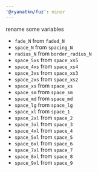 ```yaml
---
'@ryanatkn/fuz': minor
---
```


rename some variables

- `fade_N` from `faded_N`
- `space_N` from `spacing_N`
- `radius_N` from `border_radius_N`
- `space_5xs` from `space_xs5`
- `space_4xs` from `space_xs4`
- `space_3xs` from `space_xs3`
- `space_2xs` from `space_xs2`
- `space_xs` from `space_xs`
- `space_sm` from `space_sm`
- `space_md` from `space_md`
- `space_lg` from `space_lg`
- `space_xl` from `space_1`
- `space_2xl` from `space_2`
- `space_3xl` from `space_3`
- `space_4xl` from `space_4`
- `space_5xl` from `space_5`
- `space_6xl` from `space_6`
- `space_7xl` from `space_7`
- `space_8xl` from `space_8`
- `space_9xl` from `space_9`
